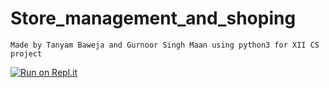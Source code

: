 # Store_management_and_shoping
```Made by Tanyam Baweja and Gurnoor Singh Maan using python3 for XII CS project```



[![Run on Repl.it](https://repl.it/badge/github/T4nae/Storee_and_Inventory_Management_System)](https://replit.com/@T4nae/StoreandInventoryManagementSystem)
